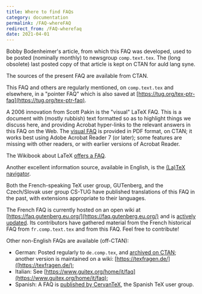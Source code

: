 ```yaml
---
title: Where to find FAQs
category: documentation
permalink: /FAQ-whereFAQ
redirect_from: /FAQ-wherefaq
date: 2021-04-01
---
```


Bobby Bodenheimer's article, from which this FAQ was developed, used
to be posted (nominally monthly) to newsgroup `comp.text.tex`. The
(long obsolete) last posted copy of that article is kept on CTAN for
auld lang syne.

The sources of the present FAQ are available from CTAN.

This FAQ and others are regularly mentioned, on `comp.text.tex` and elsewhere,
in a "pointer FAQ" which is also saved at
[https://tug.org/tex-ptr-faq](https://tug.org/tex-ptr-faq).

A 2006 innovation from Scott Pakin is the "visual" LaTeX FAQ.
This is a document with (mostly rubbish) text formatted so as to
highlight things we discuss here, and providing Acrobat hyper-links to
the relevant answers in this FAQ on the Web.
The [visual FAQ](https://ctan.org/tex-archive/info/visualFAQ) is provided
in PDF format, on CTAN; it works best using Adobe Acrobat Reader 7 (or later);
some features are missing with other readers, or with earlier versions
of Acrobat Reader.

The Wikibook about LaTeX [offers a FAQ](https://en.wikibooks.org/wiki/LaTeX/FAQ).

Another excellent information source, available in English, is the
[(La)TeX navigator](http://tex.loria.fr/).

Both the French-speaking TeX user group, GUTenberg, and the Czech/Slovak
user group CS-TUG have published translations of this FAQ in the past,
with extensions appropriate to their languages.

The French FAQ is currently hosted on an open wiki at
[https://faq.gutenberg.eu.org/](https://faq.gutenberg.eu.org/)
and is [actively updated](https://www.gutenberg.eu.org/faq).
Its contributors have gathered material from the French historical FAQ
from `fr.comp.text.tex` and from this FAQ. Feel free to contribute! 


Other non-English FAQs are available (off-CTAN):

- German: Posted regularly to `de.comp.tex`, and [archived on CTAN](https://www.ctan.org/pkg/faq-de);
  another version is maintained on a wiki:
  [https://texfragen.de/]([https://texfragen.de/);
- Italian: See [https://www.guitex.org/home/it/faq](https://www.guitex.org/home/it/faq);
- Spanish: A FAQ is [published by CervanTeX](http://www.aq.upm.es/Departamentos/Fisica/agmartin/webpublico/latex/FAQ-CervanTeX/FAQ-CervanTeX.html),
  the Spanish TeX user group.

